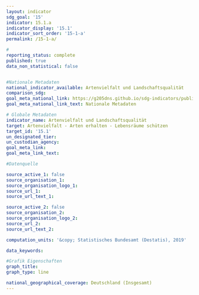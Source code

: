 ```yaml
---
layout: indicator                       
sdg_goal: '15'                       
indicator: 15.1.a                       
indicator_display: '15.1'                       
indicator_sort_order: '15-1-a'                       
permalink: /15-1-a/                       

#                       
reporting_status: complete                       
published: true                       
data_non_statistical: false                       


#Nationale Metadaten                       
national_indicator_available: Artenvielfalt und Landschaftsqualität                       
comparison_sdg:                       
goal_meta_national_link: https://g205dns.github.io/sdg-indicators/public/MetaDe/15.1..pdf
goal_meta_national_link_text: Nationale Metadaten                       

# Globale Metadaten                       
indicator_name: Artenvielfalt und Landschaftsqualität                       
target: Artenvielfalt - Arten erhalten - Lebensräume schützen                       
target_id: '15.1'                       
un_designated_tier:                        
un_custodian_agency:                        
goal_meta_link:                        
goal_meta_link_text:                        

#Datenquelle                       

source_active_1: false                       
source_organisation_1:                        
source_organisation_logo_1:                        
source_url_1:                        
source_url_text_1:                        

source_active_2: false                       
source_organisation_2:                        
source_organisation_logo_2:                        
source_url_2:                        
source_url_text_2:                        

computation_units: '&copy; Statistisches Bundesamt (Destatis), 2019'                       

data_keywords:                        

#Grafik Eigenschaften                       
graph_title:                        
graph_type: line                       

national_geographical_coverage: Deutschland (Insgesamt)
---
```

